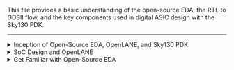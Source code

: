 
This file provides a basic understanding of the open-source EDA, the RTL to GDSII flow, and the key components used in digital ASIC design with the Sky130 PDK.

---

<details>
<summary>Inception of Open-Source EDA, OpenLANE, and Sky130 PDK</summary>

#### How to Talk to Computers


- **QFN-48 Package**: Outer part of a chip for connecting to the outside world.
<img width="416" alt="Screenshot 2024-11-15 at 3 42 19 PM" src="https://github.com/user-attachments/assets/e866dfb1-e6e1-4790-9c68-59c1ff2b660d">
<img width="791" alt="Screenshot 2024-11-15 at 3 42 30 PM" src="https://github.com/user-attachments/assets/b75909ff-c09d-4b36-98e4-0d1e45943cc2">

- **Chip**: Contains pads and the core (where digital logic resides
<img width="699" alt="Screenshot 2024-11-15 at 3 42 46 PM" src="https://github.com/user-attachments/assets/9ca6fb7c-b1dc-4f17-b1f2-a0971976f12e">
<img width="560" alt="Screenshot 2024-11-15 at 3 42 57 PM" src="https://github.com/user-attachments/assets/8a8ffbc9-1c6e-44b2-8ff6-8f0a8a8af30a">

- **IP (Intellectual Property)**: Pre-designed, reusable circuit blocks.
  - **Soft IP**: Synthesizable HDL code.
  - **Hard IP**: Fixed, pre-verified layout designs.
  - **Firm IP**: A mix of soft and hard IP.
<img width="477" alt="Screenshot 2024-11-15 at 3 44 53 PM" src="https://github.com/user-attachments/assets/7612eee1-420a-49b9-a48f-7242cd2571d7">


#### Introduction to RISC-V
- A processor architecture implemented using HDLs like Verilog.
- Programs are compiled from C to assembly, then to binary for execution.
<img width="875" alt="Screenshot 2024-11-15 at 3 53 24 PM" src="https://github.com/user-attachments/assets/a439df06-e183-4db1-accd-bd4c5b88a7de">
<img width="982" alt="Screenshot 2024-11-15 at 3 54 39 PM" src="https://github.com/user-attachments/assets/7271f0ae-757e-4c09-bdc9-04e877beb038">
<img width="982" alt="Screenshot 2024-11-15 at 3 55 06 PM" src="https://github.com/user-attachments/assets/206bd345-0c3b-418a-9c78-2ec7673f09b1">


#### From Software Applications to Hardware
- Applications (e.g., Microsoft Excel) run through system software:
  - **Compiler**: Converts high-level code to hardware instructions.
  - **Assembler**: Converts instructions to machine-readable binary.
<img width="980" alt="Screenshot 2024-11-15 at 3 56 23 PM" src="https://github.com/user-attachments/assets/65bbb347-df5c-4933-affe-2a07ced7762b">
<img width="914" alt="Screenshot 2024-11-15 at 3 57 12 PM" src="https://github.com/user-attachments/assets/a017f97d-aa1b-455e-9056-2679ebe33d2a">
<img width="985" alt="Screenshot 2024-11-15 at 3 59 00 PM" src="https://github.com/user-attachments/assets/997200b1-fe00-4d6b-b25a-0429aa75607c">


</details>

<details>
<summary>SoC Design and OpenLANE</summary>

### Components of Digital ASIC Design

In digital ASIC design, three key components play a crucial role: **RTL**, **EDA tools**, and **PDK**.

<img width="559" alt="Screenshot 2024-11-15 at 5 15 06 PM" src="https://github.com/user-attachments/assets/2302a238-ea24-4c88-8e1c-079990bc74db">

#### **1. RTL (Register Transfer Level)**
RTL represents the hardware design's functional description written in high-level hardware description languages like Verilog or VHDL. It describes the digital circuits in terms of data flow between registers and logical operations.

- **Sources of RTL**:
  - [LibreCores](https://librecores.org): Open community for hardware IPs.
  - [OpenCores](https://opencores.org): Repository for open-source RTL projects.
  - [GitHub](https://github.com): Platform to find numerous RTL designs shared by developers worldwide.

#### **2. EDA (Electronic Design Automation) Tools**
EDA tools are software applications used for designing, simulating, verifying, and synthesizing digital circuits. Open-source EDA tools like **OpenLANE** streamline the RTL to GDSII design process.

#### **3. PDK (Process Design Kit)**
PDK acts as the bridge between chip designers and the semiconductor fabrication facilities (FABs). It provides all the necessary rules, files, and resources needed to design manufacturable chips.

- **Definition**:
  - During the early days of IC design ("age of Gods"), chip design was tightly integrated with proprietary manufacturing processes.
  - Pioneers like Lynn Conway and Carver Mead introduced the concept of separating design from technology, leading to the evolution of pure-play fabs (independent manufacturers) and fabless design companies.
  - The PDK represents the interface between the FAB and designers, enabling this separation.

- **Open-Source PDK Example**:
  - [Google Skywater 130nm PDK](https://github.com/google/skywater-pdk): Open-source production PDK for the 130nm process node.

#### **Is 130nm Old?**
Yes, 130nm is considered an older technology node, but it is still widely used for educational, research, and low-cost applications.

#### **Is 130nm Fast?**
Yes, despite being older:
- **Intel's Pentium 4 Extreme Edition (2004)** achieved 3.46 GHz using 130nm technology.
<img width="149" alt="Screenshot 2024-11-15 at 5 11 54 PM" src="https://github.com/user-attachments/assets/11f75594-5d0a-4c5b-9f6a-ffb8678b0903">

- **OSU Research** reported a post-layout clock frequency of 327 MHz for a single-cycle RV32 CPU on 130nm, with potential for >1 GHz in a pipelined design.
<img width="602" alt="Screenshot 2024-11-15 at 5 12 03 PM" src="https://github.com/user-attachments/assets/2dc39846-19b2-4a5f-bd54-0a576e2a0430">

---

### ASIC Design Flow (RTL to GDSII)

<img width="414" alt="Screenshot 2024-11-15 at 5 16 22 PM" src="https://github.com/user-attachments/assets/0893d67a-76a2-43b2-8caf-ca706dff1768">

1. **Synthesis**: Transform RTL code into a gate-level netlist.
2. **Floor/Power Planning**: Organize functional blocks and design the power distribution network.
3. **Placement**: Determine the exact positions of standard cells and macros.
   - **Global Placement**: Approximate positioning of cells.
   - **Detailed Placement**: Final legal positioning of cells.
4. **Clock Tree Synthesis (CTS)**: Design the clock distribution network for synchronized operation.
5. **Routing**: Connect the placed cells using metal layers.
6. **Sign-Off**: Perform final verification checks before fabrication.


#### PDK Key Components
- **Technology Files**: Define process parameters.
- **Design Rules**: Guidelines for manufacturability.
- **Device Models**: SPICE models for simulation.
- **Standard Cell Libraries**: Basic building blocks.
- **IO Libraries**: For communication with the external world.
- **Memory Compilers**: Tools for creating memory blocks.

#### Simplified RTL to GDSII Flow

### Key Components of ASIC Design

#### **Technology Files**:
These define the physical and electrical parameters of the semiconductor process. They include the layer stack, design rules, and process variations.

#### **Design Rules**:
Guidelines that ensure the manufacturability of a design. They include constraints like minimum width, spacing, and enclosure for different layers and features, making sure that the chip can be successfully fabricated.

#### **Device Models**:
SPICE (Simulation Program with Integrated Circuit Emphasis) models are used for simulating the behavior of devices like transistors, capacitors, and resistors under different operating conditions.

#### **Standard Cell Libraries (SCL)**:
These are collections of pre-designed and characterized logic gates (AND, OR, NOT), flip-flops, and other essential components used to build complex digital circuits.

#### **IO Libraries**:
These libraries contain pre-designed input/output (I/O) cells that allow communication between the chip and the outside world. They include various types of I/O cells like power pads and analog interfaces.

#### **Memory Compilers**:
These tools are used to generate customized memory blocks (e.g., SRAM, ROM) based on specific design requirements, allowing for flexibility and optimization.

---

### **Synthesis**
Synthesis is the process of converting **RTL** (Register Transfer Level) code into a gate-level netlist using components from the **Standard Cell Library (SCL)**. The result is a functional representation of the circuit, mapped onto physical components.

<img width="899" alt="Screenshot 2024-11-15 at 5 18 15 PM" src="https://github.com/user-attachments/assets/9943eb9d-9d04-4510-9d15-7d1986460cef">

- **Standard Cells**: Have a regular, predefined layout.
- Each standard cell can have multiple views/models:
  - **Electrical Model**: Describes how the cell behaves electrically.
  - **HDL Model**: Describes the functionality of the cell in hardware description languages (Verilog/VHDL).
  - **SPICE Model**: Simulates the electrical behavior in detail.
  - **Layout Models**: Include abstract and detailed views, showing how the cell fits into the physical design.
<img width="349" alt="Screenshot 2024-11-15 at 5 18 43 PM" src="https://github.com/user-attachments/assets/6f0cc644-1cb0-4eb4-93b7-e49bbc05e773">
---

### **Floor and Power Planning**

#### **Chip Floor-Planning**:
In this step, the chip die is partitioned into different system building blocks, and the **I/O pads** (pads used for external connections) are placed.

<img width="867" alt="Screenshot 2024-11-15 at 5 20 45 PM" src="https://github.com/user-attachments/assets/c0bb4baa-e18c-428e-9174-68a77a8f1b6f">

#### **Macro Floor-Planning**:
This focuses on defining the **dimensions**, **pin locations**, and **row definitions** for the macros used in the design.

<img width="277" alt="Screenshot 2024-11-15 at 5 21 09 PM" src="https://github.com/user-attachments/assets/8f10c98d-da7c-4445-af4e-f65709d11059">

#### **Power Planning**:
Power planning involves designing the distribution of power throughout the chip, ensuring that all components receive sufficient and stable power. This includes defining the power grid and routing the necessary metal layers to distribute power efficiently.

<img width="502" alt="Screenshot 2024-11-15 at 5 21 57 PM" src="https://github.com/user-attachments/assets/6f0b55fe-46ee-4fe4-905c-ba24b8aefd2b">

---

### **Placement**
Placement involves placing the standard cells on the floorplan rows, aligning them with designated sites. Placement is done in two main steps:

<img width="716" alt="Screenshot 2024-11-15 at 5 23 10 PM" src="https://github.com/user-attachments/assets/cf8178d6-aff6-4ce6-aecb-3f3c83d1fea7">

- **Global Placement**: Places cells in approximate positions.
- **Detailed Placement**: Fine-tunes the placement to ensure legal positioning of cells and optimization of area, power, and timing.

<img width="620" alt="Screenshot 2024-11-15 at 5 25 51 PM" src="https://github.com/user-attachments/assets/dabae384-194d-4324-b4be-a1a33b22199e">

---

### **Clock Tree Synthesis (CTS)**
Clock Tree Synthesis is responsible for creating a **clock distribution network** that ensures all sequential elements (e.g., flip-flops) receive a synchronized clock signal. The goal is to minimize clock skew, which is the difference in timing of the clock signal at various parts of the chip. Achieving zero skew is difficult, but minimizing it is critical.
- The clock distribution network is usually structured as a tree (H-tree, X-tree, etc.).

<img width="258" alt="Screenshot 2024-11-15 at 5 26 26 PM" src="https://github.com/user-attachments/assets/0545e625-08ad-4943-b8e5-823529f3a864">

---

### **Routing**
Routing implements the interconnects between placed cells using the available metal layers. A **routing grid** is established for the chip, and the metal tracks are used to create the physical connections between cells.
- **Global Routing**: Generates routing guides that show the preferred routing paths.
- **Detailed Routing**: Uses the global routing guides to implement the actual wiring between the cells.

 <img width="778" alt="Screenshot 2024-11-15 at 5 27 02 PM" src="https://github.com/user-attachments/assets/888ab9b0-2cfd-492d-8936-5d084159a0e2">

---

### **Sign-Off**
At this stage, various physical and timing verifications are performed to ensure that the design is ready for fabrication.

#### **Physical Verifications**:
- **Design Rule Checking (DRC)**: Ensures that the design adheres to the manufacturing process's design rules.
- **Layout vs. Schematic (LVS)**: Verifies that the layout matches the schematic and that the design functions as intended.

#### **Timing Verification**:
- **Static Timing Analysis (STA)**: Ensures that the chip meets the required timing constraints, like ensuring data paths between registers are fast enough for the clock frequency.

---

### Introduction to OpenLANE and Strive Chipsets

#### **OpenLANE**
OpenLANE began as an open-source flow designed for a true open-source tape-out experiment. It provides a complete digital ASIC design flow, enabling users to design chips with open-source tools and resources. OpenLANE supports the SkyWater 130nm Open PDK (Process Design Kit), allowing users to design ASICs using a freely available process.

The flow is containerized for ease of use and designed to be functional out of the box. It is designed to produce clean GDSII files with no human intervention, ensuring that there are no LVS (Layout vs. Schematic) or DRC (Design Rule Checking) violations. The flow is continually improved, and new design examples are added regularly.

<img width="858" alt="Screenshot 2024-11-15 at 5 54 46 PM" src="https://github.com/user-attachments/assets/14e2a7dc-089b-4e8c-ba16-638b72545b99">

#### **Strive SoC Family**
The Strive family is a collection of open-source SoCs (System on Chips), designed to support the OpenLANE flow. Strive SoCs aim to provide a completely open ecosystem for hardware design, supporting Open PDK, Open EDA (Electronic Design Automation), and Open RTL.

**Strive SoC Models:**
| SoC Model     | Features                                     |
|---------------|----------------------------------------------|
| **Strive**    | Sky130 SCL + Synthesized 1 Kbytes SRAM       |
| **Strive 2**  | Sky130 SCL + 1 Kbytes OpenRAM block          |
| **Strive 2a** | Strive 2 with a single chip core module      |
| **Strive 3**  | OSU SCL + Synthesized 1 Kbytes SRAM         |
| **Strive 5**  | Sky130 SCL + 8 x 1 Kbytes OpenRAM banks     |
| **Strive 6**  | Strive 2 with DFT (Design for Test)         |

#### **OpenLANE ASIC Flow**
The main goal of OpenLANE's ASIC flow is to produce a clean GDSII file with no human intervention. This means that the flow ensures:
- No LVS Violations
- No DRC Violations
- Timing Violations: Currently a work-in-progress

**Key Features of OpenLANE:**
- **Tuned for SkyWater 130nm Open PDK**: OpenLANE is optimized for the SkyWater 130nm open-source process, but it also supports other process nodes like XFAB180 and GF130G.
- **Containerized**: The flow comes in a containerized format, ensuring it works immediately without complicated setup. It also includes instructions for building and running the flow natively.
- **Macro and Chip Hardening**: OpenLANE can be used to harden macros and chips, making them ready for production.
- **Two Modes of Operation**:
  - **Design Space Exploration**: This mode provides a large number of design examples with configurations optimized for performance and area.
  - **43 Designs**: The flow currently includes 43 design examples, each with its best configuration. More examples are continuously being added.

<img width="901" alt="Screenshot 2024-11-15 at 5 51 41 PM" src="https://github.com/user-attachments/assets/a48f4024-19ca-45c3-902d-69db4010791a">

This open-source toolset ensures that users can design digital ASICs with minimal manual intervention, supporting a variety of use cases from basic exploration to complex chip design.

---

### Introduction to OpenLANE Detailed ASIC Design Flow

The OpenLANE ASIC design flow starts with RTL synthesis, where tools like **Yosys** and **ABC** are used to convert RTL (Register Transfer Level) code into a gate-level netlist.

#### **Synthesis Exploration:**
This phase generates reports that provide insights into the design’s performance, area, and power consumption.

<img width="836" alt="Screenshot 2024-11-15 at 5 59 35 PM" src="https://github.com/user-attachments/assets/dd44932d-9ab8-47e0-b832-6cc213b6293e">


**Design Exploration**:  
Used to evaluate different design configurations to optimize for various goals, such as power, performance, and area.
  
<img width="810" alt="Screenshot 2024-11-15 at 5 59 41 PM" src="https://github.com/user-attachments/assets/d169387e-3d42-40de-82cb-36e6c39a6efc">

#### **OpenLANE Regression Testing:**
The design exploration utility is also used for regression testing. OpenLANE runs on approximately 70 different designs and compares the results to previously known best configurations, ensuring consistency and reliability across different design iterations.

<img width="339" alt="Screenshot 2024-11-15 at 6 11 59 PM" src="https://github.com/user-attachments/assets/bf81cdaa-ee67-4663-b18e-dea9493cf53e">

#### **DFT (Design for Test):**
- **Scan Insertion**: Adds scan chains to the design for testing its functionality during manufacturing.
- **ATPG (Automatic Test Pattern Generation)**: Automatically generates test patterns to verify the functionality of the design.
- **Test Patterns Compaction**: Reduces the number of test patterns while maintaining fault coverage.
- **Fault Coverage**: Measures how well the generated tests cover potential faults in the design.
- **Fault Simulation**: Simulates potential faults to ensure the design works as expected.

<img width="870" alt="Screenshot 2024-11-15 at 6 01 14 PM" src="https://github.com/user-attachments/assets/ae7948a4-d21d-4d79-a4a1-a95a985e8d8b">


#### **Physical Implementation (Automated Place and Route):**
Physical implementation, also known as **Place and Route (PnR)**, involves the following steps:
- **Floor/Power Planning**: Defines the chip's layout and power distribution network.
- **End Decoupling Capacitors and Tap Cells Insertion**: Ensures the power network is stable and that the chip is properly grounded.
- **Placement (Global and Detailed)**: Places standard cells and macros onto the floorplan in two stages—global and detailed placement.
- **Post-Placement Optimization**: Refines placement to reduce wire lengths and improve performance.
- **Clock Tree Synthesis (CTS)**: Designs the clock network to synchronize the operation of sequential elements.
- **Routing (Global and Detailed)**: Routes the metal connections between placed cells in two stages—global routing and detailed routing.

These steps are all carried out using **OpenROAD**, a suite of open-source tools for physical design.


#### **Logic Equivalence Check (LEC):**
Every time the netlist is modified (e.g., during CTS or post-placement optimization), it is crucial to perform a **Logic Equivalence Check (LEC)** to verify that the function of the design has not changed. This is done using **Yosys** to ensure that modifications do not introduce logical errors.

#### **Dealing with Antenna Rules Violations:**
When a metal wire segment is fabricated, it can accumulate charge during the etching process, potentially damaging transistor gates. This phenomenon is known as **Antenna Effect**.

<img width="504" alt="Screenshot 2024-11-15 at 6 04 56 PM" src="https://github.com/user-attachments/assets/99bf61b7-497f-42f2-b819-9f0ebacf74fd">
<img width="604" alt="Screenshot 2024-11-15 at 6 06 02 PM" src="https://github.com/user-attachments/assets/f7e18852-f467-4381-bd3c-26c4bd650278">

To prevent this:
- A **Fake Antenna Diode** is added next to every cell input after placement.
- **Magic**, a layout verification tool, is used to run an **Antenna Checker** on the routed layout.
- If a violation is detected, the Fake Antenna Diode is replaced with a real one.

<img width="347" alt="Screenshot 2024-11-15 at 6 14 38 PM" src="https://github.com/user-attachments/assets/2eb1d07b-2d58-49ca-8c89-33599b6d7941">

#### **Physical Verification: DRC & LVS**
- **Design Rules Checking (DRC)**: Performed using **Magic** to ensure that the design meets all the manufacturing process rules.
- **LVS (Layout vs. Schematic)**: Ensures that the layout matches the original schematic design. This is done using **Magic** and **Netgen**.
- **SPICE Extraction**: Magic also extracts the SPICE model from the layout to simulate and verify the design’s electrical behavior.

![Physical Verification Image](image-link) <!-- Image for DRC and LVS -->

---

</details>

<details>
<summary>Get Familiar with Open-Source EDA</summary>

---

#### OpenLANE Directory Structure

The directory structure of OpenLANE is organized as follows:

`cd /Desktop/work/tools/openlane_working_dir/`
```txt
│
├── openlane/
│   └── (OpenLANE related tools and scripts)
│
└── pdks/
├── skywater-pdk/
│   └── (SkyWater 130nm PDK files)
│
├── open_pdks/
│   └── (General open-source PDKs for other technologies)
│
└── sky130A/
└── (Specific to SkyWater 130nm technology, contains design libraries
```

## Explanation of Each Directory and Its Contents

### **openlane/**

This directory contains the main OpenLANE tools and scripts for the digital ASIC design flow. It includes the following major components:
- **Synthesis tools** (e.g., Yosys, ABC)
- **Floorplanning and placement tools** (e.g., OpenROAD)
- **Routing tools** (e.g., OpenROAD routing)
- **Timing and verification tools** (e.g., OpenSTA)
- **Regression testing and design exploration tools**
- **Script and configuration files** for managing the entire design flow, from RTL to GDSII.

OpenLANE works by orchestrating these tools to automate the ASIC design flow, aiming to produce clean GDSII files with no human intervention. The **openlane/** folder acts as the core of the OpenLANE flow.

### **pdks/**

This directory contains the Process Design Kits (PDKs) needed for designing chips. These kits are specific to different foundries and process nodes, and they provide the necessary design rules, libraries, and resources to ensure that the designs are manufacturable.

#### **skywater-pdk/**

The **skywater-pdk/** directory contains the PDK for the **SkyWater 130nm** process. This directory includes:
- **Technology files**: Contain design rules and specifications for the 130nm process.
- **Standard cell libraries**: Pre-designed logic cells for digital designs.
- **Device models**: SPICE models used for simulations.
- **IO libraries**: Pre-designed I/O cells for communication between the chip and external components.
- **Memory compilers**: Tools for generating memory blocks (e.g., SRAM, ROM) for use in the design.

This PDK is critical for creating designs that are compatible with the SkyWater 130nm process.

#### **open_pdks/**

This directory holds general open-source PDKs for different technologies. These PDKs provide the basic components and design rules for various semiconductor processes. The **open_pdks/** folder may contain multiple subdirectories for different processes and technologies, which allows for flexible support of various design flows.

#### **sky130A/**

The **sky130A/** directory is specific to the **SkyWater 130nm** technology and contains important files and resources for this process node. It includes:
- **Design libraries**: Collections of pre-designed digital logic cells optimized for the SkyWater 130nm process.
- **Design rules**: Guidelines on minimum sizes, spacing, and other constraints for chip manufacturing at 130nm.
- **Process information**: Details on process technology, including transistor models and performance characteristics.

This directory is essential for ensuring that designs meet the requirements of the SkyWater 130nm foundry and that they are manufacturable using the corresponding technology.

---

#### Design Preparation

```
cd /Desktop/work/tools/openlane_working_dir/openlane`
docker
```
<img width="523" alt="Screenshot 2024-11-15 at 7 04 18 PM" src="https://github.com/user-attachments/assets/035a4006-9f6b-4060-b368-9bba9c0c8a08">

Run the script `./flow.tcl -interactive`
<img width="498" alt="Screenshot 2024-11-15 at 7 06 32 PM" src="https://github.com/user-attachments/assets/34b5f4bb-1871-47d4-b2bd-29686333ba21">

`package require 0.9`
<img width="212" alt="Screenshot 2024-11-15 at 7 07 44 PM" src="https://github.com/user-attachments/assets/918e91e0-56af-43a6-a9ec-6859f125b60c">

Prepare the design (picorv32a) `prep -design picorv32a`
<img width="625" alt="Screenshot 2024-11-15 at 7 14 56 PM" src="https://github.com/user-attachments/assets/6271af91-ebab-4dd0-9a40-31d45c07ab96">

After preparation runs dir will be created
<img width="723" alt="Screenshot 2024-11-15 at 7 18 45 PM" src="https://github.com/user-attachments/assets/8a648798-586e-4ca6-931d-59da8a6d0de9">

Each runs will have each dir with date and runtime
<img width="686" alt="Screenshot 2024-11-15 at 7 20 05 PM" src="https://github.com/user-attachments/assets/a6614f8e-896c-40cd-9c85-820a8319b50d">

Start the synthesis `run_synthesis`
<img width="1328" alt="Screenshot 2024-11-15 at 7 24 59 PM" src="https://github.com/user-attachments/assets/c04adc40-8a0c-437e-8939-576882b62617">

Detailed explanation [here](https://github.com/efabless/openlane)
Detailed explanation [video-1](https://www.youtube.com/watch?v=EczW2IWdnOM) [video-2](https://www.youtube.com/watch?v=Vhyv0eq_mLU)

Finding flop ratio:
```
  flop ratio = number of DFF/total number of cell
               1613 / 14876 = 0.1084296854
               in percentile 10.84296854%
```

Synthesized netlist
`cd Desktop/work/tools/openlane_working_dir/openlane/designs/picorv32a/runs/`
Check reports/synthesis/.stat.rpt and results/synthesis/picorv32a.synthesis.v

<img width="820" alt="Screenshot 2024-11-15 at 7 45 49 PM" src="https://github.com/user-attachments/assets/74416ac3-98b7-4184-9500-e871bc0ee427">

<img width="399" alt="Screenshot 2024-11-15 at 7 47 09 PM" src="https://github.com/user-attachments/assets/b07be4ee-2815-4851-b87b-872a5b791496">

---
#### Tools in OpenLANE
- **Yosys**: Converts RTL to a gate-level netlist.
- **OpenROAD**: Physical design tools (placement, CTS, routing).
- **Magic**: Layout and physical verification.
- **OpenSTA**: Timing analysis.

---
</details>
